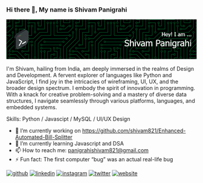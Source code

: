### Hi there 👋, My name is Shivam Panigrahi
![](https://github.com/shivam821/shivam821/blob/main/assets/github-header-image.png)

I'm Shivam, hailing from India, am deeply immersed in the realms of Design and Development. A fervent explorer of languages like Python and JavaScript, I find joy in the intricacies of wireframing, UI, UX, and the broader design spectrum. I embody the spirit of innovation in programming. With a knack for creative problem-solving and a mastery of diverse data structures, I navigate seamlessly through various platforms, languages, and embedded systems.

Skills: Python / Javascipt / MySQL / UI/UX Design

- 🔭 I’m currently working on https://github.com/shivam821/Enhanced-Automated-Bill-Splitter 
- 🌱 I’m currently learning Javascript and DSA 
- 📫 How to reach me: panigrahishivam821@gmail.com 
- ⚡ Fun fact: The first computer “bug” was an actual real-life bug 


[<img src='https://cdn.jsdelivr.net/npm/simple-icons@3.0.1/icons/github.svg' alt='github' height='40'>](https://github.com/shivam821)  [<img src='https://cdn.jsdelivr.net/npm/simple-icons@3.0.1/icons/linkedin.svg' alt='linkedin' height='40'>](https://www.linkedin.com/in/ShivamPanigrahi/)  [<img src='https://cdn.jsdelivr.net/npm/simple-icons@3.0.1/icons/instagram.svg' alt='instagram' height='40'>](https://www.instagram.com/soundsgood_doesntit/)  [<img src='https://cdn.jsdelivr.net/npm/simple-icons@3.0.1/icons/twitter.svg' alt='twitter' height='40'>](https://twitter.com/ShivamP821)  [<img src='https://cdn.jsdelivr.net/npm/simple-icons@3.0.1/icons/icloud.svg' alt='website' height='40'>](https://shivam821.github.io/shivampanigrahi.github.io/)  

